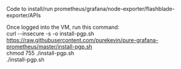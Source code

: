 Code to install/run prometheus/grafana/node-exporter/flashblade-exporter/APIs

Once logged into the VM, run this command:
<br>
curl --insecure -s -o install-pgp.sh https://raw.githubusercontent.com/purekevin/pure-grafana-prometheus/master/install-pgp.sh
<br>
chmod 755 ./install-pgp.sh
<br>
./install-pgp.sh
